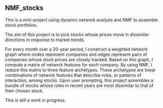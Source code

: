 ## NMF_stocks

This is a mini-project using dynamic network analysis and NMF to assemble stock portfolios.

The aim of this project is to pick stocks whose prices move in dissimilar directions in response to market trends.

For every month over a 20-year period, I construct a weighted network graph where nodes represent companies and edges represent pairs of companies whose stock prices are closely tracked.  Based on this graph, I compute a matrix of network features for each company. By using NMF, I reduce this matrix to three feature archetypes.  These archetypes are linear combinations of network features that describe roles, or patterns of interaction, among stocks. Upon user prompting, this project assembles a bundle of stocks whose roles in recent years are most dissimilar to that of their chosen stock.

This is still a work in progress.
